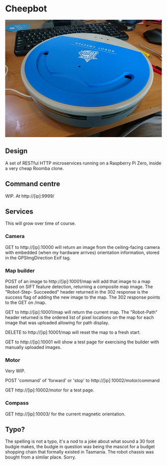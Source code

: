 # Cheepbot

![Bot](bot.jpg?raw=true "Bot")

## Design

A set of RESTful HTTP microservices running on a Raspberry Pi Zero, inside a
very cheap Roomba clone.

## Command centre

WIP. At http://[ip]:9999/

## Services

This will grow over time of course.

### Camera

GET to http://[ip]:10000 will return an image from the ceiling-facing camera
with embedded (when my hardware arrives) orientation information, stored in
the GPSImgDirection Exif tag.

### Map builder

POST of an image to http://[ip]:10001/map will add that image to a map based
on SIFT feature detection, returning a composite map image. The "Robot-Step-
Succeeded" header returned in the 302 response is the success flag of adding
the new image to the map. The 302 response points to the GET on /map.

GET to http://[ip]:10001/map will return the current map. The "Robot-Path"
header returned is the ordered list of pixel locations on the map for each
image that was uploaded allowing for path display.

DELETE to http://[ip]:10001/map will reset the map to a fresh start.

GET to http://[ip]:10001 will show a test page for exercising the builder with
manually uploaded images.

### Motor

Very WIP.

POST 'command' of 'forward' or 'stop' to http://[ip]:10002/motor/command

GET http://[ip]:10002/motor for a test page.

### Compass

GET http://[ip]:10003/ for the current magnetic orientation.

## Typo?

The spelling is not a typo, it's a nod to a joke about what sound a 30 foot
budgie makes, the budgie in question was being the mascot for a budget
shopping chain that formally existed in Tasmania. The robot chassis was bought
from a similar place. Sorry.
